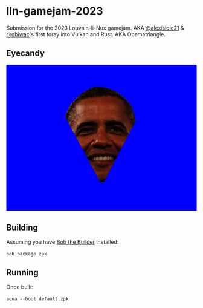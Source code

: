 # lln-gamejam-2023

Submission for the 2023 Louvain-li-Nux gamejam.
AKA [@alexisloic21](https://github.com/alexisloic21) & [@obiwac](https://github.com/obiwac)'s first foray into Vulkan and Rust.
AKA Obamatriangle.

## Eyecandy

![Obamatriangle](eyecandy/obamatriangle.jpg)

## Building

Assuming you have [Bob the Builder](https://github.com/inobulles/bob) installed:

```console
bob package zpk
```

## Running

Once built:

```console
aqua --boot default.zpk
```
